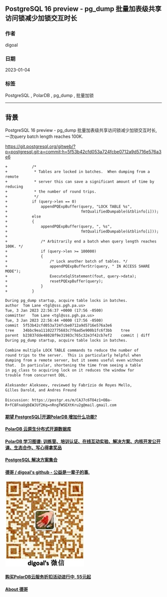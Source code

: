 ## PostgreSQL 16 preview - pg_dump 批量加表级共享访问锁减少加锁交互时长  
                    
### 作者                    
digoal                    
                    
### 日期                    
2023-01-04                 
                    
### 标签                    
PostgreSQL , PolarDB , pg_dump , 批量加锁    
                    
----                    
                    
## 背景          
PostgreSQL 16 preview - pg_dump 批量加表级共享访问锁减少加锁交互时长, 一次query batch length reaches 100K.  
  
https://git.postgresql.org/gitweb/?p=postgresql.git;a=commit;h=5f53b42cfd053a724fcbe0712a9d5716e576a3e6  
  
```  
+           /*  
+            * Tables are locked in batches.  When dumping from a remote  
+            * server this can save a significant amount of time by reducing  
+            * the number of round trips.  
+            */  
+           if (query->len == 0)  
+               appendPQExpBuffer(query, "LOCK TABLE %s",  
+                                 fmtQualifiedDumpable(&tblinfo[i]));  
+           else  
+           {  
+               appendPQExpBuffer(query, ", %s",  
+                                 fmtQualifiedDumpable(&tblinfo[i]));  
+  
+               /* Arbitrarily end a batch when query length reaches 100K. */  
+               if (query->len >= 100000)  
+               {  
+                   /* Lock another batch of tables. */  
+                   appendPQExpBufferStr(query, " IN ACCESS SHARE MODE");  
+                   ExecuteSqlStatement(fout, query->data);  
+                   resetPQExpBuffer(query);  
+               }  
+           }  
```  
  
```  
During pg_dump startup, acquire table locks in batches.  
author	Tom Lane <tgl@sss.pgh.pa.us>	  
Tue, 3 Jan 2023 22:56:37 +0000 (17:56 -0500)  
committer	Tom Lane <tgl@sss.pgh.pa.us>	  
Tue, 3 Jan 2023 22:56:44 +0000 (17:56 -0500)  
commit	5f53b42cfd053a724fcbe0712a9d5716e576a3e6  
tree	34bbc9ea111022775683c7f6ad5e900b1fc6f3bb	tree  
parent	b23837dde48028f9e31983c765c32e3f42cb7ef2	commit | diff  
During pg_dump startup, acquire table locks in batches.  
  
Combine multiple LOCK TABLE commands to reduce the number of  
round trips to the server.  This is particularly helpful when  
dumping from a remote server, but it seems useful even without  
that.  In particular, shortening the time from seeing a table  
in pg_class to acquiring lock on it reduces the window for  
trouble from concurrent DDL.  
  
Aleksander Alekseev, reviewed by Fabrízio de Royes Mello,  
Gilles Darold, and Andres Freund  
  
Discussion: https://postgr.es/m/CAJ7c6TO4z1+OBa-R+fC8FnaUgbEWJUf2Kq=nRngTW5EXtKru2g@mail.gmail.com  
```  
    
  
#### [期望 PostgreSQL|开源PolarDB 增加什么功能?](https://github.com/digoal/blog/issues/76 "269ac3d1c492e938c0191101c7238216")
  
  
#### [PolarDB 云原生分布式开源数据库](https://github.com/ApsaraDB "57258f76c37864c6e6d23383d05714ea")
  
  
#### [PolarDB 学习图谱: 训练营、培训认证、在线互动实验、解决方案、内核开发公开课、生态合作、写心得拿奖品](https://www.aliyun.com/database/openpolardb/activity "8642f60e04ed0c814bf9cb9677976bd4")
  
  
#### [PostgreSQL 解决方案集合](../201706/20170601_02.md "40cff096e9ed7122c512b35d8561d9c8")
  
  
#### [德哥 / digoal's github - 公益是一辈子的事.](https://github.com/digoal/blog/blob/master/README.md "22709685feb7cab07d30f30387f0a9ae")
  
  
![digoal's wechat](../pic/digoal_weixin.jpg "f7ad92eeba24523fd47a6e1a0e691b59")
  
  
#### [购买PolarDB云服务折扣活动进行中, 55元起](https://www.aliyun.com/activity/new/polardb-yunparter?userCode=bsb3t4al "e0495c413bedacabb75ff1e880be465a")
  
  
#### [About 德哥](https://github.com/digoal/blog/blob/master/me/readme.md "a37735981e7704886ffd590565582dd0")
  
